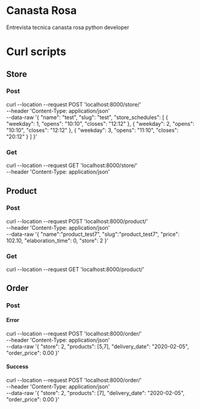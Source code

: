 # Canasta Rosa
Entrevista tecnica canasta rosa python developer

# Curl scripts

## Store

### Post

curl --location --request POST 'localhost:8000/store/' \
--header 'Content-Type: application/json' \
--data-raw '{
    "name": "test",
    "slug": "test",
    "store_schedules": [
        {
            "weekday": 1,
            "opens": "10:10",
            "closes": "12:12"
        },
        {
            "weekday": 2,
            "opens": "10:10",
            "closes": "12:12"
        },
        {
            "weekday": 3,
            "opens": "11:10",
            "closes": "20:12"
        }
    ]
}'

### Get

curl --location --request GET 'localhost:8000/store/' \
--header 'Content-Type: application/json'

## Product

### Post

curl --location --request POST 'localhost:8000/product/' \
--header 'Content-Type: application/json' \
--data-raw '{
	"name":"product_test7",
	"slug":"product_test7",
	"price": 102.10,
	"elaboration_time": 0,
	"store": 2
}'

### Get

curl --location --request GET 'localhost:8000/product/'


## Order

### Post


#### Error 

curl --location --request POST 'localhost:8000/order/' \
--header 'Content-Type: application/json' \
--data-raw '{
	"store": 2,
	"products": [5,7],
	"delivery_date": "2020-02-05",
	"order_price": 0.00
}'

#### Success

curl --location --request POST 'localhost:8000/order/' \
--header 'Content-Type: application/json' \
--data-raw '{
	"store": 2,
	"products": [7],
	"delivery_date": "2020-02-05",
	"order_price": 0.00
}' 